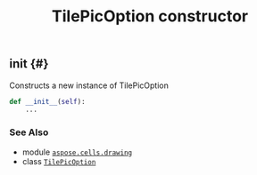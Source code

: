 ﻿---
title: TilePicOption constructor
second_title: Aspose.Cells for Python via .NET API References
description: 
type: docs
weight: 10
url: /aspose.cells.drawing/tilepicoption/__init__/
is_root: false
---

## __init__ {#}

Constructs a new instance of TilePicOption



```python
def __init__(self):
    ...
```





### See Also
* module [`aspose.cells.drawing`](../../)
* class [`TilePicOption`](/cells/python-net/aspose.cells.drawing/tilepicoption)
